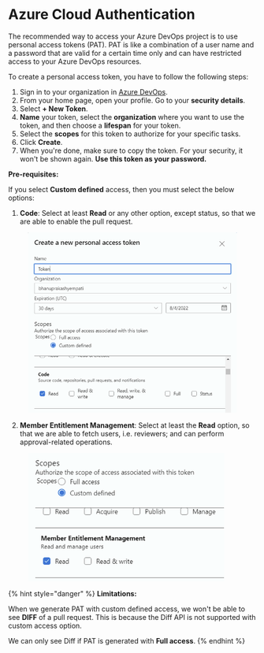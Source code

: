 # Azure Cloud Authentication

The recommended way to access your Azure DevOps project is to use personal access tokens (PAT). PAT is like a combination of a user name and a password that are valid for a certain time only and can have restricted access to your Azure DevOps resources.

To create a personal access token, you have to follow the following steps:

1. Sign in to your organization in [Azure DevOps](../../../integration-and-plugins/azure-devops.md).
2. From your home page, open your profile. Go to your **security details**.
3. Select **+ New Token**.
4. **Name** your token, select the **organization** where you want to use the token, and then choose a **lifespan** for your token.
5. Select the **scopes** for this token to authorize for your specific tasks.
6. Click **Create**.
7. When you're done, make sure to copy the token. For your security, it won't be shown again. **Use this token as your password.**

**Pre-requisites:**

If you select **Custom defined** access, then you must select the below options:

1. &#x20;**Code**: Select at least **Read** or any other option, except status, so that we are able to enable the pull request.

<figure><img src="../../../../../.gitbook/assets/image (42) (1).png" alt="" width="563"><figcaption></figcaption></figure>

2. **Member Entitlement Management**: Select at least the **Read** option, so that we are able to fetch users, i.e. reviewers; and can perform approval-related operations.

<figure><img src="../../../../../.gitbook/assets/image (44) (1).png" alt="" width="398"><figcaption></figcaption></figure>

{% hint style="danger" %}
**Limitations:**

When we generate PAT with custom defined access, we won't be able to see **DIFF** of a pull request. This is because the Diff API is not supported with custom access option.

We can only see Diff if PAT is generated with **Full access**.
{% endhint %}
